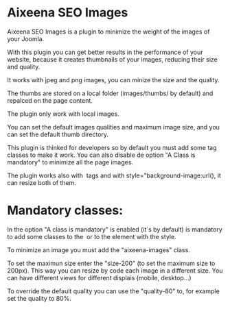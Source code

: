# Aixeena SEO Images
Aixeena SEO Images is a plugin to minimize the weight of the images of your Joomla.

With this plugin you can get better results in the performance of your website, because it creates thumbnails of your images, reducing their size and quality.

It works with jpeg and png images, you can minize the size and the quality.

The thumbs are stored on a local folder (images/thumbs/ by default) and repalced on the page content.

The plugin only work with local images.

You can set the default images qualities and maximum image size, and you can set the default thumb directory.

This plugin is thinked for developers so by default you must add some tag classes to make it work. You can also disable de option "A Class is mandatory" to minimize all the page images.

The plugin works also with <img> tags and with style="background-image:url(), it can resize both of them.

# Mandatory classes:

In the option "A class is mandatory" is enabled (it´s by default) is mandatory to add some classes to the <img> or to the element with the style.

To minimize an image you must add the "aixeena-images" class.

To set the maximun size enter the "size-200" (to set the maximum size to 200px). This way you can resize by code each image in a different size. You can have different views for different displais (mobile, desktop...)

To override the default quality you can use the "quality-80" to, for example set the quality to 80%.


